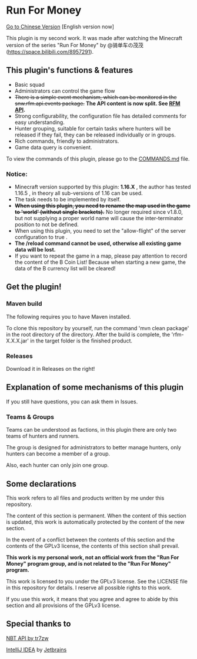# Run For Money

[Go to Chinese Version](https://github.com/SNWCreations/RunForMoney/blob/main/README.md) [English version now]

This plugin is my second work. It was made after watching the Minecraft version of the series "Run For Money" by @骑单车の茂茂 (https://space.bilibili.com/8957291).

## This plugin's functions & features

* Basic squad
* Administrators can control the game flow
* ~~There is a simple event mechanism, which can be monitored in the snw.rfm.api.events package.~~ **The API content is now split. See [RFM API](https://github.com/SNWCreations/RunForMoneyAPI).**
* Strong configurability, the configuration file has detailed comments for easy understanding.
* Hunter grouping, suitable for certain tasks where hunters will be released if they fail, they can be released individually or in groups.
* Rich commands, friendly to administrators.
* Game data query is convenient.

To view the commands of this plugin, please go to the [COMMANDS.md](https://github.com/SNWCreations/RunForMoney/blob/main/COMMANDS.md) file.

### **Notice:**
* Minecraft version supported by this plugin: **1.16.X** , the author has tested 1.16.5 , in theory all sub-versions of 1.16 can be used.
* The task needs to be implemented by itself.
* ~~**When using this plugin, you need to rename the map used in the game to 'world' (without single brackets).**~~ No longer required since v1.8.0, but not supplying a proper world name will cause the inter-terminator position to not be defined.
* When using this plugin, you need to set the "allow-flight" of the server configuration to true .
* **The /reload command cannot be used, otherwise all existing game data will be lost.**
* If you want to repeat the game in a map, please pay attention to record the content of the B Coin List! Because when starting a new game, the data of the B currency list will be cleared!

## Get the plugin!

### Maven build

The following requires you to have Maven installed.

To clone this repository by yourself, run the command 'mvn clean package' in the root directory of the directory.
After the build is complete, the 'rfm-X.X.X.jar' in the target folder is the finished product.

### Releases

Download it in Releases on the right!

## Explanation of some mechanisms of this plugin

If you still have questions, you can ask them in Issues.

### Teams & Groups

Teams can be understood as factions, in this plugin there are only two teams of hunters and runners.

The group is designed for administrators to better manage hunters, only hunters can become a member of a group.

Also, each hunter can only join one group.

## Some declarations

This work refers to all files and products written by me under this repository.

The content of this section is permanent. When the content of this section is updated, this work is automatically protected by the content of the new section.

In the event of a conflict between the contents of this section and the contents of the GPLv3 license, the contents of this section shall prevail.

**This work is my personal work, not an official work from the "Run For Money" program group, and is not related to the "Run For Money" program.**

This work is licensed to you under the GPLv3 license. See the LICENSE file in this repository for details. I reserve all possible rights to this work.

If you use this work, it means that you agree and agree to abide by this section and all provisions of the GPLv3 license.

## Special thanks to

[NBT API by tr7zw](https://www.spigotmc.org/resources/nbt-api.7939)

[IntelliJ IDEA](https://www.jetbrains.com/idea) by [Jetbrains](https://www.jetbrains.com)
